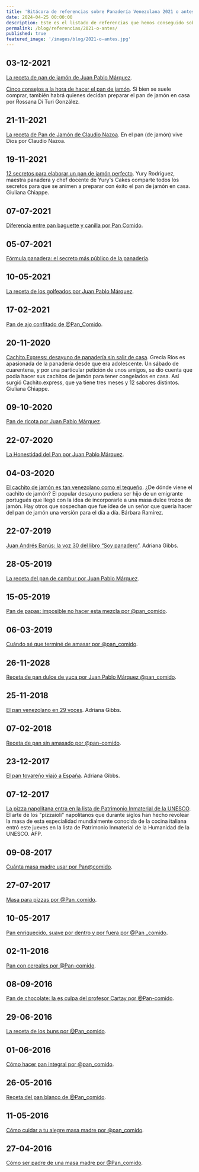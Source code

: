 ```yaml
---
title: 'Bitácora de referencias sobre Panadería Venezolana 2021 o antes'
date: 2024-04-25 00:00:00
description: Este es el listado de referencias que hemos conseguido sobre Panadería Venezolana del año 2021 o antes.
permalink: /blog/referencias/2021-o-antes/
published: true
featured_image: '/images/blog/2021-o-antes.jpg'
---
```


## 03-12-2021

[La receta de pan de jamón de Juan Pablo Márquez](https://gastronomiaenvenezuela.com/la-receta-del-pan-de-jamon-de-juan-pablo-marquez-pan-comido/).

[Cinco consejos a la hora de hacer el pan de jamón](https://gastronomiaenvenezuela.com/cinco-consejos-a-la-hora-de-hacer-el-pan-de-jamon/). Si bien se suele comprar, también habrá quienes decidan preparar el pan de jamón en casa por Rossana Di Turi González.

## 21-11-2021

[La receta de Pan de Jamón de Claudio Nazoa](https://gastronomiaenvenezuela.com/la-receta-de-pan-de-jamon-de-claudio-nazoa/). En el pan (de jamón) vive Dios por Claudio Nazoa.

## 19-11-2021

[12 secretos para elaborar un pan de jamón perfecto](https://elestimulo.com/gastronomia/2021-11-19/12-secretos-para-elaborar-un-pan-de-jamon-perfecto/). Yury Rodríguez, maestra panadera y chef docente de Yury's Cakes comparte todos los secretos para que se animen a preparar con éxito el pan de jamón en casa. Giuliana Chiappe.

## 07-07-2021

[Diferencia entre pan baguette y canilla por Pan Comido](https://gastronomiaenvenezuela.com/diferencia-entre-pan-baguette-y-canilla-por-pan-comido/).

## 05-07-2021

[Fórmula panadera: el secreto más público de la panadería](https://gastronomiaenvenezuela.com/formula-panadera-el-secreto-mas-publico-de-la-panaderia/).

## 10-05-2021

[La receta de los golfeados por Juan Pablo Márquez](https://gastronomiaenvenezuela.com/la-receta-de-los-golfeados-por-juan-pablo-marquez-pan-comido/).

## 17-02-2021

[Pan de ajo confitado de @Pan_Comido](https://gastronomiaenvenezuela.com/pan-de-ajo-confitado-de-pan-comido/).

## 20-11-2020

[Cachito.Express: desayuno de panadería sin salir de casa](https://elestimulo.com/gastronomia/2020-11-20/cachito-express-desayuno-de-panaderia-sin-salir-de-casa/). Grecia Ríos es apasionada de la panadería desde que era adolescente. Un sábado de cuarentena, y por una particular petición de unos amigos, se dio cuenta que podía hacer sus cachitos de jamón para tener congelados en casa. Así surgió Cachito.express, que ya tiene tres meses y 12 sabores distintos. Giuliana Chiappe.

## 09-10-2020

[Pan de ricota por Juan Pablo Márquez](https://gastronomiaenvenezuela.com/pan-de-ricota/).

## 22-07-2020

[La Honestidad del Pan por Juan Pablo Márquez](https://gastronomiaenvenezuela.com/la-honestidad-del-pan/).

## 04-03-2020

[El cachito de jamón es tan venezolano como el tequeño](https://elestimulo.com/bienmesabe/asi-somos-con-gusto/2020-03-04/el-cachito-de-jamon-es-tan-venezolano-como-el-tequeno/). ¿De dónde viene el cachito de jamón? El popular desayuno pudiera ser hijo de un emigrante portugués que llegó con la idea de incorporarle a una masa dulce trozos de jamón. Hay otros que sospechan que fue idea de un señor que quería hacer del pan de jamón una versión para el día a día. Bárbara Ramírez.

## 22-07-2019

[Juan Andrés Banús: la voz 30 del libro “Soy panadero”](https://adrianagibbs.com/juan-andres-banus-la-voz-30-del-libro-soy-panadero/). Adriana Gibbs.

## 28-05-2019

[La receta del pan de cambur por Juan Pablo Márquez](https://gastronomiaenvenezuela.com/la-receta-del-pan-de-cambur-por-juan-pablo-marquez/).

## 15-05-2019

[Pan de papas: imposible no hacer esta mezcla por @pan_comido](https://gastronomiaenvenezuela.com/pan-de-papas-imposible-no-hacer-esta-mezcla-por-pan-comido/).

## 06-03-2019

[Cuándo sé que terminé de amasar por @pan_comido](https://gastronomiaenvenezuela.com/cuando-se-que-termine-de-amasar-por-pan-comido/).

## 26-11-2028

[Receta de pan dulce de yuca por Juan Pablo Márquez @pan_comido](https://gastronomiaenvenezuela.com/receta-de-pan-de-yuca-dulce-por-juan-pablo-marquez-pan-comido/).

## 25-11-2018

[El pan venezolano en 29 voces](https://adrianagibbs.com/el-pan-venezolano-en-29-voces/). Adriana Gibbs.

## 07-02-2018

[Receta de pan sin amasado por @pan-comido](https://gastronomiaenvenezuela.com/receta-de-pan-sin-amasado-por-pan-comido/).

## 23-12-2017

[El pan tovareño viajó a España](https://adrianagibbs.com/el-pan-tovareno-viajo-a-espana/). Adriana Gibbs.

## 07-12-2017

[La pizza napolitana entra en la lista de Patrimonio Inmaterial de la UNESCO](https://elestimulo.com/bienmesabe/gastronomia/2017-12-07/la-pizza-napolitana-entra-en-la-lista-de-patrimonio-inmaterial-de-la-unesco/). El arte de los "pizzaioli" napolitanos que durante siglos han hecho revolear la masa de esta especialidad mundialmente conocida de la cocina italiana entró este jueves en la lista de Patrimonio Inmaterial de la Humanidad de la UNESCO. AFP.

## 09-08-2017

[Cuánta masa madre usar por Pan@comido](https://gastronomiaenvenezuela.com/cuanta-masa-madre-usar-por-pancomido/).

## 27-07-2017

[Masa para pizzas por @Pan_comido](https://gastronomiaenvenezuela.com/masa-para-pizzas-por-pan-comido/).

## 10-05-2017

[Pan enriquecido, suave por dentro y por fuera por @Pan _comido](https://gastronomiaenvenezuela.com/pan-enriquecido-suave-por-dentro-y-por-fuera-por-pan-comido/).

## 02-11-2016

[Pan con cereales por @Pan-comido](https://gastronomiaenvenezuela.com/pan-con-cereales-por-pan-comido/).

## 08-09-2016

[Pan de chocolate: la es culpa del profesor Cartay por @Pan-comido](https://gastronomiaenvenezuela.com/pan-de-chocolate-la-es-culpa-del-profesor-cartay-por-pan-comido/).

## 29-06-2016

[La receta de los buns por @Pan_comido](https://gastronomiaenvenezuela.com/la-receta-de-los-buns-por-pan-comido/).

## 01-06-2016

[Cómo hacer pan integral por @pan_comido](https://gastronomiaenvenezuela.com/como-hacer-pan-integral-por-pan-comido/).

## 26-05-2016

[Receta del pan blanco de @Pan_comido](https://gastronomiaenvenezuela.com/receta-del-pan-blanco-de-pancomido/).

## 11-05-2016

[Cómo cuidar a tu alegre masa madre por @pan_comido](https://gastronomiaenvenezuela.com/como-cuidar-a-tu-alegre-masa-madre-por-pan-comido/).

## 27-04-2016

[Cómo ser padre de una masa madre por @Pan_comido](https://gastronomiaenvenezuela.com/como-ser-padre-de-una-masa-madre-por-pan_comido/).



